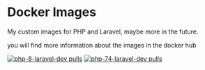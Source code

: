 # Docker Images

My custom images for PHP and Laravel, maybe more in the future.

you will find more information about the images in the docker hub

[![php-8-laravel-dev pulls](https://img.shields.io/docker/pulls/devmoath/php-8-laravel-dev?label=php-8-laravel-dev+pulls&style=for-the-badge)](https://hub.docker.com/r/devmoath/php-8-laravel-dev/)
[![php-74-laravel-dev pulls](https://img.shields.io/docker/pulls/devmoath/php-74-laravel-dev?label=php-74-laravel-dev+pulls&style=for-the-badge)](https://hub.docker.com/r/devmoath/php-74-laravel-dev/)

